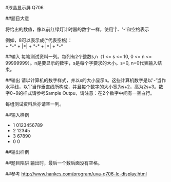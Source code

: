 #液晶显示屏 Q706

##题目大意
<p>  将给出的数值，像以前红绿灯计时器的数字一样，使用'|'、'-'和空格表示</p>
例如，8可以表示成(*代表空格)：<br>
+ *-*
+ |*|
+ *-*
+ |*|
+ *-*

##输入
每笔测试资料一列。每列有2个整数s,n（1 <= s <= 10, 0 <= n <= 99999999）。n是要显示的数字，s是每个字要求的大小。s=0, n=0代表输入结束。

##输出
请以计算机的数字样式，并以s的大小显示n。这些计算机数字是以'-'当作水平线，以'|'当作垂直线所构成，并且每个数字的大小宽为s+2，高为2s+3。数字0~9的样式请参考Sample Outpu，请注意：在2个数字中间有一空白行。

每组测试资料后亦请空一列。

##输入样例
+ 1 0123456789
+ 2 12345
+ 3 67890
+ 0 0

##输出样例
<img src="https://github.com/bwfullcolor/Practice/blob/master/oj%E9%A2%98/706%20LC-Display/706.png" alt=""><br>

##题目陷阱
输出时，最后一个数后面没有空格。

##参考
http://www.hankcs.com/program/uva-q706-lc-display.html
